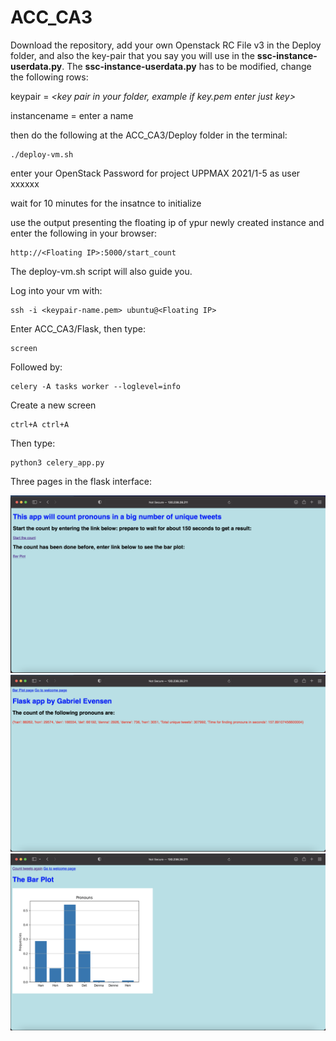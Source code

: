 # ACC_CA3

Download the repository, add your own Openstack RC File v3 in the Deploy folder, and also the key-pair that you say you will use in the **ssc-instance-userdata.py**. The **ssc-instance-userdata.py** has to be modified, change the following rows:


keypair = _<key pair in your folder, example if key.pem enter just key>_


instancename = enter a name
  
then do the following at the ACC_CA3/Deploy folder in the terminal:

```
./deploy-vm.sh
```
enter your OpenStack Password for project UPPMAX 2021/1-5 as user xxxxxx
  
wait for 10 minutes for the insatnce to initialize
  
use the output presenting the floating ip of ypur newly created instance and enter the following in your browser:
  
```
http://<Floating IP>:5000/start_count
```
  
  
The deploy-vm.sh script will also guide you.

Log into your vm with:

```
ssh -i <keypair-name.pem> ubuntu@<Floating IP>
```
Enter ACC_CA3/Flask, then type:

```
screen
```
Followed by:
```
celery -A tasks worker --loglevel=info
```
Create a new screen 
```
ctrl+A ctrl+A
```
Then type:
```
python3 celery_app.py
```


Three pages in the flask interface:

![Welcome page](Welcomepage.png)
![Count page](countpage.png)
![Bae plot page](barplot.png)
